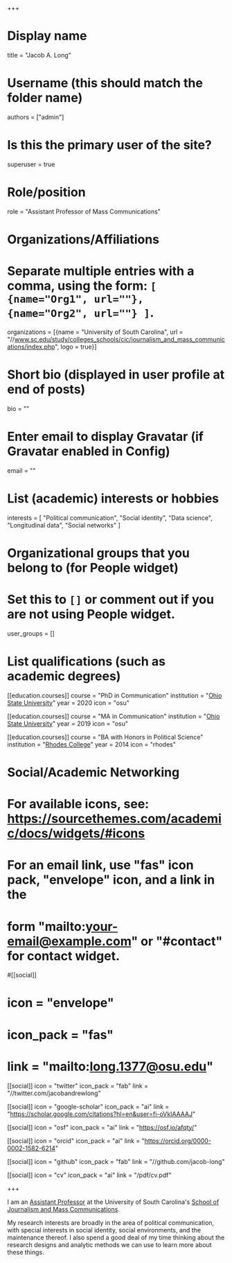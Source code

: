 +++
# Display name
title = "Jacob A. Long"

# Username (this should match the folder name)
authors = ["admin"]

# Is this the primary user of the site?
superuser = true

# Role/position
role = "Assistant Professor of Mass Communications"

# Organizations/Affiliations
#   Separate multiple entries with a comma, using the form: `[ {name="Org1", url=""}, {name="Org2", url=""} ]`.
organizations = [{name = "University of South Carolina", url = "//www.sc.edu/study/colleges_schools/cic/journalism_and_mass_communications/index.php", logo = true}]

# Short bio (displayed in user profile at end of posts)
bio = ""

# Enter email to display Gravatar (if Gravatar enabled in Config)
email = ""

# List (academic) interests or hobbies
interests = [
    "Political communication",
    "Social identity",
    "Data science",
    "Longitudinal data",
    "Social networks"
  ]

# Organizational groups that you belong to (for People widget)
#   Set this to `[]` or comment out if you are not using People widget.
user_groups = []

# List qualifications (such as academic degrees)
[[education.courses]]
  course = "PhD in Communication"
  institution = "[Ohio State University](//comm.osu.edu)"
  year = 2020
  icon = "osu"

[[education.courses]]
  course = "MA in Communication"
  institution = "[Ohio State University](//comm.osu.edu)"
  year = 2019
  icon = "osu"

[[education.courses]]
  course = "BA with Honors in Political Science"
  institution = "[Rhodes College](//rhodes.edu)"
  year = 2014
  icon = "rhodes"

# Social/Academic Networking
# For available icons, see: https://sourcethemes.com/academic/docs/widgets/#icons
#   For an email link, use "fas" icon pack, "envelope" icon, and a link in the
#   form "mailto:your-email@example.com" or "#contact" for contact widget.

#[[social]]
#  icon = "envelope"
#  icon_pack = "fas"
#  link = "mailto:long.1377@osu.edu"

[[social]]
  icon = "twitter"
  icon_pack = "fab"
  link = "//twitter.com/jacobandrewlong"

[[social]]
  icon = "google-scholar"
  icon_pack = "ai"
  link = "https://scholar.google.com/citations?hl=en&user=fi-oVkIAAAAJ"
  
[[social]]
  icon = "osf"
  icon_pack = "ai"
  link = "https://osf.io/afqty/"

[[social]]
  icon = "orcid"
  icon_pack = "ai"
  link = "https://orcid.org/0000-0002-1582-6214"

[[social]]
  icon = "github"
  icon_pack = "fab"
  link = "//github.com/jacob-long"

[[social]]
  icon = "cv"
  icon_pack = "ai"
  link = "/pdf/cv.pdf"

+++

I am an [Assistant Professor](https://www.sc.edu/study/colleges_schools/cic/faculty-staff/long_jacob.php) at
the University of South Carolina's [School of Journalism and Mass
Communications](https://www.sc.edu/study/colleges_schools/cic/journalism_and_mass_communications/index.php). 

My research interests are broadly in the area of 
political communication, with special interests in social identity, social 
environments, and the maintenance thereof. I also spend a good deal of my time
thinking about the research designs and analytic methods we can use to learn
more about these things.


